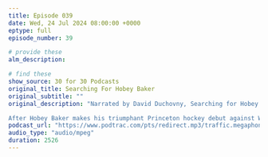 ```yaml
---
title: Episode 039
date: Wed, 24 Jul 2024 08:00:00 +0000
eptype: full
episode_number: 39

# provide these
alm_description: 

# find these
show_source: 30 for 30 Podcasts
original_title: Searching For Hobey Baker
original_subtitle: ""
original_description: "Narrated by David Duchovny, Searching for Hobey Baker re-contextualizes and brings to life the story of one of the greatest college athletes who has largely been lost to history.

After Hobey Baker makes his triumphant Princeton hockey debut against Williams, we travel back to his early days attending St. Paul’s School in New Hampshire. He develops a reputation as both an athletic phenom and a kind, generous sportsman. After the economic crash of 1907, his father struggles to send him to college at Princeton where he becomes a two-sport star in football and hockey. After graduation, Hobey embarks on a summer motorcycle trip around Europe – a grand experience interrupted by the ominous clouds of conflict circling the continent."
podcast_url: "https://www.podtrac.com/pts/redirect.mp3/traffic.megaphone.fm/ESP6177757866.mp3?updated=1718192072"
audio_type: "audio/mpeg"
duration: 2526
---
```

